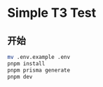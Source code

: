 # Simple T3 Test

## 开始

```bash
mv .env.example .env
pnpm install
pnpm prisma generate
pnpm dev
```
